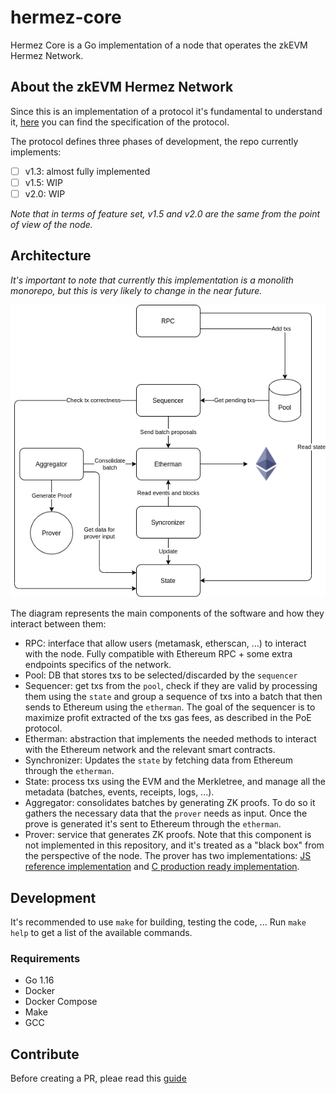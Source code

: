 # hermez-core

Hermez Core is a Go implementation of a node that operates the zkEVM Hermez Network.

## About the zkEVM Hermez Network

Since this is an implementation of a protocol it's fundamental to understand it, [here](https://hackmd.io/tEny6MhSQaqPpu4ltUyC_w) you can find the specification of the protocol.

The protocol defines three phases of development, the repo currently implements:

- [ ] v1.3: almost fully implemented
- [ ] v1.5: WIP
- [ ] v2.0: WIP

*Note that in terms of feature set, v1.5 and v2.0 are the same from the point of view of the node.*

## Architecture

*It's important to note that currently this implementation is a monolith monorepo, but this is very likely to change in the near future.*

<p align="center">
  <img src="./docs/architecture.drawio.png"/>
</p>

The diagram represents the main components of the software and how they interact between them:

- RPC: interface that allow users (metamask, etherscan, ...) to interact with the node. Fully compatible with Ethereum RPC + some extra endpoints specifics of the network.
- Pool: DB that stores txs to be selected/discarded by the `sequencer`
- Sequencer: get txs from the `pool`, check if they are valid by processing them using the `state` and group a sequence of txs into a batch that then sends to Ethereum using the `etherman`. The goal of the sequencer is to maximize profit extracted of the txs gas fees, as described in the PoE protocol.
- Etherman: abstraction that implements the needed methods to interact with the Ethereum network and the relevant smart contracts.
- Synchronizer: Updates the `state` by fetching data from Ethereum through the `etherman`.
- State: process txs using the EVM and the Merkletree, and manage all the metadata (batches, events, receipts, logs, ...).
- Aggregator: consolidates batches by generating ZK proofs. To do so it gathers the necessary data that the `prover` needs as input. Once the prove is generated it's sent to Ethereum through the `etherman`.
- Prover: service that generates ZK proofs. Note that this component is not implemented in this repository, and it's treated as a "black box" from the perspective of the node. The prover has two implementations: [JS reference implementation](https://github.com/hermeznetwork/zkproverjs) and [C production ready implementation](https://github.com/hermeznetwork/zkproverc).

## Development

It's recommended to use `make` for building, testing the code, ... Run `make help` to get a list of the available commands.

### Requirements

- Go 1.16
- Docker
- Docker Compose
- Make
- GCC

## Contribute

Before creating a PR, pleae read this [guide](docs/contribute-guie.md)